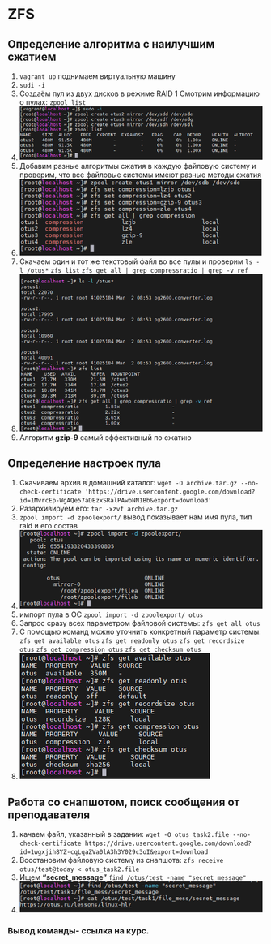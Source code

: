 # ZFS
## Определение алгоритма с наилучшим сжатием
1. ``` vagrant up ```  поднимаем виртуальную машину
2. ``` sudi -i ```
3. Создаём пул из двух дисков в режиме RAID 1   Смотрим информацию о пулах: ``` zpool list ```
4. ![alt text](./Pictures/1.png)
5. Добавим разные алгоритмы сжатия в каждую файловую систему и проверим, что все файловые системы имеют разные методы сжатия
6. ![alt text](./Pictures/2.png)
7. Скачаем один и тот же текстовый файл во все пулы и проверим ``` ls -l /otus* ```    ``` zfs list ```   ``` zfs get all | grep compressratio | grep -v ref ```
8. ![alt text](./Pictures/3.png)
9. Алгоритм **gzip-9** самый эффективный по сжатию
## Определение настроек пула
1. Скачиваем архив в домашний каталог: ``` wget -O archive.tar.gz --no-check-certificate 'https://drive.usercontent.google.com/download?id=1MvrcEp-WgAQe57aDEzxSRalPAwbNN1Bb&export=download' ```
2. Разархивируем его: ``` tar -xzvf archive.tar.gz ```
3.  ``` zpool import -d zpoolexport/ ```   вывод показывает нам имя пула, тип raid и его состав
4.  ![alt text](./Pictures/4.png)
5.  импорт пула в ОС  ``` zpool import -d zpoolexport/ otus ```
6.  Запрос сразу всех параметром файловой системы: ``` zfs get all otus ```
7.  С помощью команд можно уточнить конкретный параметр системы: ``` zfs get available otus ``` ``` zfs get readonly otus ``` ``` zfs get recordsize otus ```  ``` zfs get compression otus ``` ``` zfs get checksum otus ```
8.  ![alt text](./Pictures/5.png)
## Работа со снапшотом, поиск сообщения от преподавателя
1. качаем файл, указанный в задании:  ``` wget -O otus_task2.file --no-check-certificate https://drive.usercontent.google.com/download?id=1wgxjih8YZ-cqLqaZVa0lA3h3Y029c3oI&export=download ```
2. Восстановим файловую систему из снапшота:   ``` zfs receive otus/test@today < otus_task2.file ```
3. Ищем **“secret_message”**    ``` find /otus/test -name "secret_message" ```
4. ![alt text](./Pictures/6.png)
### Вывод команды- ссылка на курс.  
